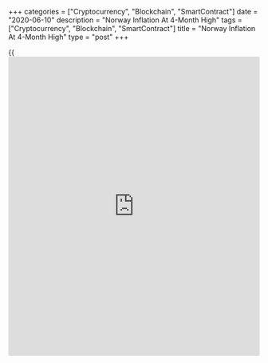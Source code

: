+++
categories = ["Cryptocurrency", "Blockchain", "SmartContract"]
date = "2020-06-10"
description = "Norway Inflation At 4-Month High"
tags = ["Cryptocurrency", "Blockchain", "SmartContract"]
title = "Norway Inflation At 4-Month High"
type = "post"
+++

{{<iframe id="large-banner" src="https://www.bounty.group/#slide=25.0" width="100%" height="600" scrolling="no" style="border: 0px solid rgb(216, 221, 230); border-radius: 3px;">}}

Norway's consumer price inflation rose to the highest in four months in
May, data from Statistics Norway showed on Wednesday.

The consumer price index rose 1.3 percent year-on-year in May, following
a 0.8 percent increase in April. Economists had expected a rise of 1.1
percent.

The latest inflation was the highest since January, when it was 1.8
percent.

The core inflation rose to 3.0 percent in May from 2.8 percent in the
preceding month. Economists had expected a 2.9 percent rise.

On a month-on-month basis, consumer prices rose 0.2 percent in May,
following a 0.4 percent increase in the prior month. Economists had
expected a 0.1 percent rise.

The core CPI rose 0.1 percent monthly in May, after a 0.2 percent fall
in the preceding month.

Separate data from the statistical office showed that the producer price
index declined 17.5 percent annually in May, following a 16.1 percent
decrease in April. Prices declined for the twelfth straight month.

On a monthly basis, producer prices fell 2.7 percent in May, following a
3.3 percent decrease in the preceding month.

For comments and feedback [contact](https://www.playgroundfx.com/contact/): editorial@rtt[news](https://www.letsplayfx.com/blog/forex-news-website/).com

[Economic News][1]

 **What parts of the world are seeing the best (and worst) economic
performances lately? Click[here][2] to check out our [Econ Scorecard][2]
and find out! See up-to-the-moment [ranking](https://www.playgroundfx.com/blog/crypto-exchange-ranking/)s for the best and worst
performers in [GDP][3], [unemployment rate][4], [inflation][5] and much
more.**

   1. www.rtt[news](https://www.letsplayfx.com/blog/forex-news-website/).com/Content/EconomicNews.aspx
   2. www.rtt[news](https://www.letsplayfx.com/blog/forex-news-website/).com/economic-scorecard/world-rank/industrial-production/highest-performance.aspx
   3. www.rtt[news](https://www.letsplayfx.com/blog/forex-news-website/).com/economic-scorecard/world-rank/GDP/highest-performance.aspx
   4. www.rtt[news](https://www.letsplayfx.com/blog/forex-news-website/).com/economic-scorecard/world-rank/unemployment-rate/lowest-performance.aspx
   5. www.rtt[news](https://www.letsplayfx.com/blog/forex-news-website/).com/economic-scorecard/world-rank/CPI/highest-performance.aspx